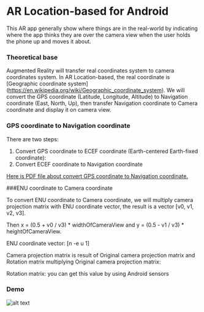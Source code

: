 # AR Location-based for Android
This AR app generally show where things are in the real-world by indicating where the app thinks they are over the camera view when the user holds the phone up and moves it about.

### Theoretical base
Augmented Reality will transfer real coordinates system to camera coordinates system. In AR Location-based, the real coordinate is [Geographic coordinate system] (https://en.wikipedia.org/wiki/Geographic_coordinate_system).
We will convert the GPS coordinate (Latitude, Longitude, Altitude) to Navigation coordinate (East, North, Up), then transfer Navigation coordinate to Camera coordinate and display it on camera view.

### GPS coordinate to Navigation coordinate
There are two steps:

1. Convert GPS coordinate to ECEF coordinate (Earth-centered Earth-fixed coordinate): 
2. Convert ECEF coordinate to Navigation coordinate

[Here is PDF file about convert GPS coordinate to Navigation coordinate.](http://digext6.defence.gov.au/dspace/bitstream/1947/3538/1/DSTO-TN-0432.pdf)

###ENU coordinate to Camera coordinate

To convert ENU coordinate to Camera coordinate, we will multiply camera projection matrix with ENU coordinate vector, the result is a vector [v0, v1, v2, v3].

Then x = (0.5 + v0 / v3) * widthOfCameraView and y = (0.5 - v1 / v3) * heightOfCameraView.

ENU coordinate vector: [n -e u 1]

Camera projection matrix is result of Original camera projection matrix and Rotation matrix multiplying
Original camera projection matrix: 


Rotation matrix: you can get this value by using Android sensors

### Demo
![alt text][demo]

[demo]: https://github.com/dat-ng/ar-location-based-android/blob/master/AR-Demo.png?raw=true
